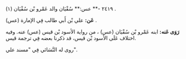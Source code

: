 ٢٤١٩ -** عس:** سُفْيَان والد عَمْرو بْن سُفْيَان (١) .

**عَن:** علي بْن أَبي طالب فِي الإمارة (عس) .

**رَوَى عَنه:** ابنه عَمْرو بْن سُفْيَان (عس) ، من رواية الأسود بْن قيس (عس) عنه. وفيه اختلاف عَلَى الأسود بْن قيس، قد ذكرنا بعضه فِي ترجمة قيس.

روى له النَّسَائي فِي "مسند علي".